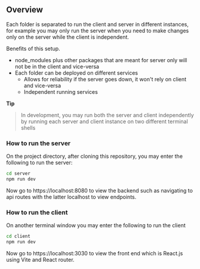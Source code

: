 ## Overview

Each folder is separated to run the client and server in different instances, for example
you may only run the server when you need to make changes only on the server while the client is independent.

Benefits of this setup.

- node_modules plus other packages that are meant for server only will not be in the client and vice-versa
- Each folder can be deployed on different services
  - Allows for reliability if the server goes down, it won't rely on client and vice-versa
  - Independent running services

**Tip**

> In development, you may run both the server and client independently by running each server and client instance on two different terminal shells

### How to run the server

On the project directory, after cloning this repository, you may enter the following to run the server:

```bash
cd server
npm run dev
```

Now go to https://localhost:8080 to view the backend such as navigating to api routes with the latter localhost to view endpoints.

### How to run the client

On another terminal window you may enter the following to run the client

```bash
cd client
npm run dev
```

Now go to https://localhost:3030 to view the front end which is React.js using Vite and React router.
